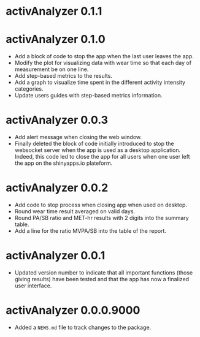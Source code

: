 # activAnalyzer 0.1.1

# activAnalyzer 0.1.0
* Add a block of code to stop the app when the last user leaves the app.
* Modify the plot for visualizing data with wear time so that each day of measurement be on one line.
* Add step-based metrics to the results.
* Add a graph to visualize time spent in the different activity intensity categories.
* Update users guides with step-based metrics information.

# activAnalyzer 0.0.3
* Add alert message when closing the web window.
* Finally deleted the block of code initially introduced to stop the websocket server when the app is used as a desktop application. Indeed, this code led to close the app for all users when one user left the app on the shinyapps.io plateform.

# activAnalyzer 0.0.2

* Add code to stop process when closing app when used on desktop.
* Round wear time result averaged on valid days.
* Round PA/SB ratio and MET-hr results with 2 digits into the summary table.
* Add a line for the ratio MVPA/SB into the table of the report.

# activAnalyzer 0.0.1

* Updated version number to indicate that all important functions (those giving results) have been tested and that the app has now a finalized user interface.

# activAnalyzer 0.0.0.9000

* Added a `NEWS.md` file to track changes to the package.
